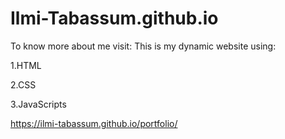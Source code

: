 # Ilmi-Tabassum.github.io

To know more about me visit:
This is my dynamic website using:



1.HTML


2.CSS


3.JavaScripts


https://ilmi-tabassum.github.io/portfolio/
